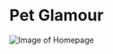 # Pet Glamour
![Image of Homepage](https://res.cloudinary.com/dmadox5xe/image/upload/c_scale,w_200/v1547500797/Pet%20Glamour/Screenshot_2019-01-14_at_22.16.48.png)
